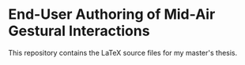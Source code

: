 # End-User Authoring of Mid-Air Gestural Interactions

This repository contains the LaTeX source files for my master's thesis.
